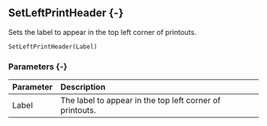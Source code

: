 ## SetLeftPrintHeader {-}

Sets the label to appear in the top left corner of printouts.

```{sql}
SetLeftPrintHeader(Label)
```

### Parameters {-}

Parameter | Description
| :-- | :-- |
Label | The label to appear in the top left corner of printouts.